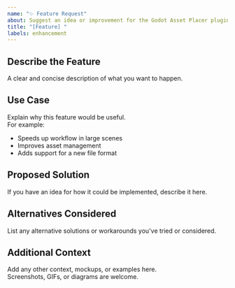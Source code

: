 ```yaml
---
name: "✨ Feature Request"
about: Suggest an idea or improvement for the Godot Asset Placer plugin
title: "[Feature] "
labels: enhancement
---
```


## Describe the Feature
A clear and concise description of what you want to happen.

## Use Case
Explain why this feature would be useful.  
For example:
- Speeds up workflow in large scenes
- Improves asset management
- Adds support for a new file format

## Proposed Solution
If you have an idea for how it could be implemented, describe it here.

## Alternatives Considered
List any alternative solutions or workarounds you've tried or considered.

## Additional Context
Add any other context, mockups, or examples here.  
Screenshots, GIFs, or diagrams are welcome.
